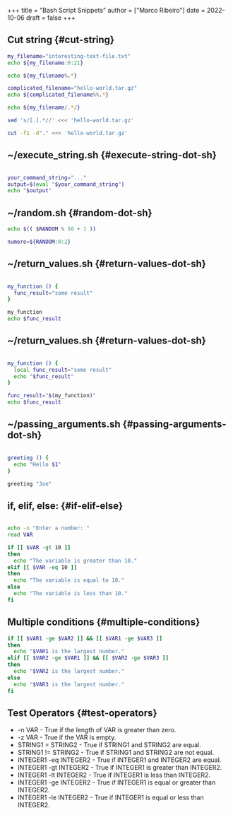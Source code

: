 +++
title = "Bash Script Snippets"
author = ["Marco Ribeiro"]
date = 2022-10-06
draft = false
+++

## Cut string {#cut-string}

```bash
my_filename="interesting-text-file.txt"
echo ${my_filename:0:21}

echo ${my_filename%.*}

complicated_filename="hello-world.tar.gz"
echo ${complicated_filename%%.*}

echo ${my_filename/.*/}

sed 's/[.].*//' <<< 'hello-world.tar.gz'

cut -f1 -d"." <<< 'hello-world.tar.gz'
```


## ~/execute_string.sh {#execute-string-dot-sh}

```bash

your_command_string="..."
output=$(eval "$your_command_string")
echo "$output"
```


## ~/random.sh {#random-dot-sh}

```bash
echo $(( $RANDOM % 50 + 1 ))

numero=${RANDOM:0:2}
```


## ~/return_values.sh {#return-values-dot-sh}

```bash

my_function () {
  func_result="some result"
}

my_function
echo $func_result
```


## ~/return_values.sh {#return-values-dot-sh}

```bash

my_function () {
  local func_result="some result"
  echo "$func_result"
}

func_result="$(my_function)"
echo $func_result
```


## ~/passing_arguments.sh {#passing-arguments-dot-sh}

```bash

greeting () {
  echo "Hello $1"
}

greeting "Joe"
```


## if, elif, else: {#if-elif-else}

```bash

echo -n "Enter a number: "
read VAR

if [[ $VAR -gt 10 ]]
then
  echo "The variable is greater than 10."
elif [[ $VAR -eq 10 ]]
then
  echo "The variable is equal to 10."
else
  echo "The variable is less than 10."
fi
```


## Multiple conditions {#multiple-conditions}

```bash
if [[ $VAR1 -ge $VAR2 ]] && [[ $VAR1 -ge $VAR3 ]]
then
  echo "$VAR1 is the largest number."
elif [[ $VAR2 -ge $VAR1 ]] && [[ $VAR2 -ge $VAR3 ]]
then
  echo "$VAR2 is the largest number."
else
  echo "$VAR3 is the largest number."
fi
```


## Test Operators {#test-operators}

-   -n VAR - True if the length of VAR is greater than zero.
-   -z VAR - True if the VAR is empty.
-   STRING1 = STRING2 - True if STRING1 and STRING2 are equal.
-   STRING1 != STRING2 - True if STRING1 and STRING2 are not equal.
-   INTEGER1 -eq INTEGER2 - True if INTEGER1 and INTEGER2 are equal.
-   INTEGER1 -gt INTEGER2 - True if INTEGER1 is greater than INTEGER2.
-   INTEGER1 -lt INTEGER2 - True if INTEGER1 is less than INTEGER2.
-   INTEGER1 -ge INTEGER2 - True if INTEGER1 is equal or greater than INTEGER2.
-   INTEGER1 -le INTEGER2 - True if INTEGER1 is equal or less than INTEGER2.
